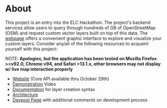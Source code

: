 # About

This project is an entry into the ELC Hackathon. The project's backend services allow users to query through hundreds of GB of OpenStreetMap (OSM) and request custom vector layers built on top of this data. The [webpage](https://tiles.maphub.dev/map.html) offers a convenient graphic interface to explore and visualize your custom layers. Consider any/all of the following resources to acquaint yourself with this project:

NOTE: **Apologies, but the application has been tested on Mozilla Firefox >=v92.0, Chrome v94, and Safari >13.1.x, other browsers may not display w/ live map interaction properly**


- [Website](https://tiles.maphub.dev/map.html) (Core API available thru October 29th)
- [Demonstration](https://youtu.be/cmUBzga_xgM) Video
- [Documentation](https://tiles.maphub.dev/docs/pages/docs.html) for layer creation syntax
- [Architecture](https://tiles.maphub.dev/docs/pages/arch.pdf)
- [Devpost Page](https://devpost.com/software/tiles-maphub) with additional comments on development process
